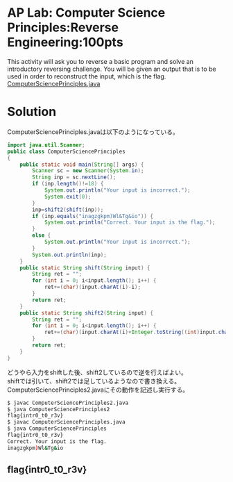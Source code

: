 # AP Lab: Computer Science Principles:Reverse Engineering:100pts
This activity will ask you to reverse a basic program and solve an introductory reversing challenge. You will be given an output that is to be used in order to reconstruct the input, which is the flag.  
[ComputerSciencePrinciples.java](ComputerSciencePrinciples.java)  

# Solution
ComputerSciencePrinciples.javaは以下のようになっている。  
```java:ComputerSciencePrinciples.java
import java.util.Scanner;
public class ComputerSciencePrinciples
{
    public static void main(String[] args) {
        Scanner sc = new Scanner(System.in);
        String inp = sc.nextLine();
        if (inp.length()!=18) {
            System.out.println("Your input is incorrect.");
            System.exit(0);
        }
        inp=shift2(shift(inp));
        if (inp.equals("inagzgkpm)Wl&Tg&io")) {
            System.out.println("Correct. Your input is the flag.");
        }
        else {
            System.out.println("Your input is incorrect.");
        }
        System.out.println(inp);
    }
    public static String shift(String input) {
        String ret = "";
        for (int i = 0; i<input.length(); i++) {
            ret+=(char)(input.charAt(i)-i);
        }
        return ret;
    }
    public static String shift2(String input) {
        String ret = "";
        for (int i = 0; i<input.length(); i++) {
            ret+=(char)(input.charAt(i)+Integer.toString((int)input.charAt(i)).length());
        }
        return ret;
    }
}
```
どうやら入力をshiftした後、shift2しているので逆を行えばよい。  
shiftでは引いて、shift2では足しているようなので書き換える。  
ComputerSciencePrinciples2.javaにその動作を記述し実行する。  
```bash
$ javac ComputerSciencePrinciples2.java
$ java ComputerSciencePrinciples2
flag{intr0_t0_r3v}
$ javac ComputerSciencePrinciples.java
$ java ComputerSciencePrinciples
flag{intr0_t0_r3v}
Correct. Your input is the flag.
inagzgkpm)Wl&Tg&io
```

## flag{intr0_t0_r3v}